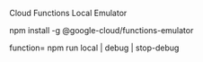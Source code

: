 Cloud Functions Local Emulator

npm install -g @google-cloud/functions-emulator

function=<functionName> npm run local | debug | stop-debug